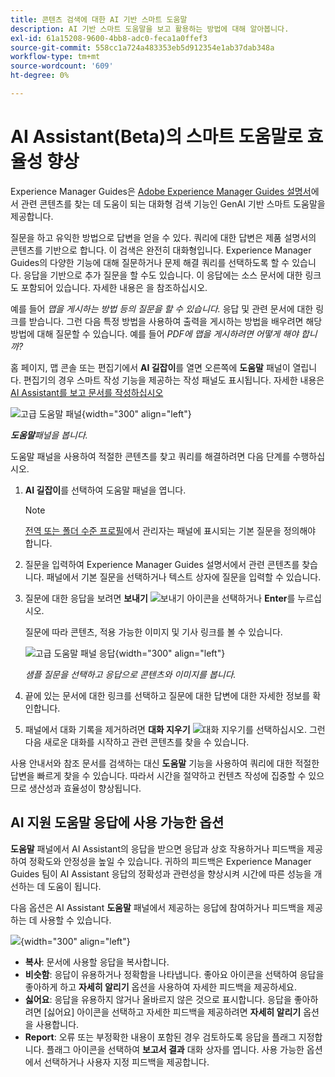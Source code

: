 ```yaml
---
title: 콘텐츠 검색에 대한 AI 기반 스마트 도움말
description: AI 기반 스마트 도움말을 보고 활용하는 방법에 대해 알아봅니다.
exl-id: 61a15208-9600-4bb8-adc0-feca1a0ffef3
source-git-commit: 558cc1a724a483353eb5d912354e1ab37dab348a
workflow-type: tm+mt
source-wordcount: '609'
ht-degree: 0%

---
```


# AI Assistant(Beta)의 스마트 도움말로 효율성 향상

Experience Manager Guides은 [Adobe Experience Manager Guides 설명서](https://experienceleague.adobe.com/en/docs/experience-manager-guides/using/overview)에서 관련 콘텐츠를 찾는 데 도움이 되는 대화형 검색 기능인 GenAI 기반 스마트 도움말을 제공합니다.

질문을 하고 유익한 방법으로 답변을 얻을 수 있다. 쿼리에 대한 답변은 제품 설명서의 콘텐츠를 기반으로 합니다. 이 검색은 완전히 대화형입니다. Experience Manager Guides의 다양한 기능에 대해 질문하거나 문제 해결 쿼리를 선택하도록 할 수 있습니다. 응답을 기반으로 추가 질문을 할 수도 있습니다. 이 응답에는 소스 문서에 대한 링크도 포함되어 있습니다. 자세한 내용은 을 참조하십시오.

예를 들어 *맵을 게시하는 방법 등의 질문을 할 수 있습니다.* 응답 및 관련 문서에 대한 링크를 받습니다. 그런 다음 특정 방법을 사용하여 출력을 게시하는 방법을 배우려면 해당 방법에 대해 질문할 수 있습니다. 예를 들어 *PDF에 맵을 게시하려면 어떻게 해야 합니까?*

홈 페이지, 맵 콘솔 또는 편집기에서 **AI 길잡이**&#x200B;를 열면 오른쪽에 **도움말** 패널이 열립니다. 편집기의 경우 스마트 작성 기능을 제공하는 작성 패널도 표시됩니다. 자세한 내용은 [AI Assistant를 보고 문서를 작성하십시오](./ai-assistant-right-panel.md)

![고급 도움말 패널](images/smart-help-panel.png){width="300" align="left"}

***도움말**패널을 봅니다.*

도움말 패널을 사용하여 적절한 콘텐츠를 찾고 쿼리를 해결하려면 다음 단계를 수행하십시오.

1. **AI 길잡이**&#x200B;를 선택하여 도움말 패널을 엽니다.

   >[!NOTE]
   >
   > [전역 또는 폴더 수준 프로필](../cs-install-guide/conf-folder-level.md#conf-ai-guides-assistant)에서 관리자는 패널에 표시되는 기본 질문을 정의해야 합니다.

1. 질문을 입력하여 Experience Manager Guides 설명서에서 관련 콘텐츠를 찾습니다. 패널에서 기본 질문을 선택하거나 텍스트 상자에 질문을 입력할 수 있습니다.

1. 질문에 대한 응답을 보려면 **보내기** ![보내기 아이콘](images/send-icon.svg)을 선택하거나 **Enter**&#x200B;를 누르십시오.

   질문에 따라 콘텐츠, 적용 가능한 이미지 및 기사 링크를 볼 수 있습니다.

   ![고급 도움말 패널 응답](images/smart-help-panel-response.png){width="300" align="left"}


   *샘플 질문을 선택하고 응답으로 콘텐츠와 이미지를 봅니다.*

1. 끝에 있는 문서에 대한 링크를 선택하고 질문에 대한 답변에 대한 자세한 정보를 확인합니다.


1. 패널에서 대화 기록을 제거하려면 **대화 지우기** ![대화 지우기](images/clear-conversation-icon.svg)를 선택하십시오. 그런 다음 새로운 대화를 시작하고 관련 콘텐츠를 찾을 수 있습니다.

사용 안내서와 참조 문서를 검색하는 대신 **도움말** 기능을 사용하여 쿼리에 대한 적절한 답변을 빠르게 찾을 수 있습니다. 따라서 시간을 절약하고 컨텐츠 작성에 집중할 수 있으므로 생산성과 효율성이 향상됩니다.

## AI 지원 도움말 응답에 사용 가능한 옵션

**도움말** 패널에서 AI Assistant의 응답을 받으면 응답과 상호 작용하거나 피드백을 제공하여 정확도와 안정성을 높일 수 있습니다. 귀하의 피드백은 Experience Manager Guides 팀이 AI Assistant 응답의 정확성과 관련성을 향상시켜 시간에 따른 성능을 개선하는 데 도움이 됩니다.

다음 옵션은 AI Assistant **도움말** 패널에서 제공하는 응답에 참여하거나 피드백을 제공하는 데 사용할 수 있습니다.

![](images/ai-assistant-response-options.png){width="300" align="left"}

- **복사**: 문서에 사용할 응답을 복사합니다.
- **비슷함**: 응답이 유용하거나 정확함을 나타냅니다. 좋아요 아이콘을 선택하여 응답을 좋아하게 하고 **자세히 알리기** 옵션을 사용하여 자세한 피드백을 제공하세요.
- **싫어요**: 응답을 유용하지 않거나 올바르지 않은 것으로 표시합니다. 응답을 좋아하려면 [싫어요] 아이콘을 선택하고 자세한 피드백을 제공하려면 **자세히 알리기** 옵션을 사용합니다.
- **Report**: 오류 또는 부정확한 내용이 포함된 경우 검토하도록 응답을 플래그 지정합니다. 플래그 아이콘을 선택하여 **보고서 결과** 대화 상자를 엽니다. 사용 가능한 옵션에서 선택하거나 사용자 지정 피드백을 제공합니다.